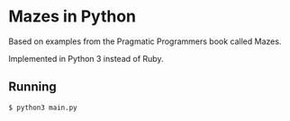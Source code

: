 # Mazes in Python
Based on examples from the Pragmatic Programmers book called Mazes.

Implemented in Python 3 instead of Ruby.

## Running
```
$ python3 main.py
```

